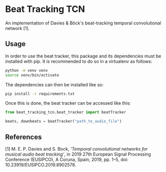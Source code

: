 # Beat Tracking TCN

An implementation of Davies &amp; Böck's beat-tracking temporal convolutional network [1].

## Usage

In order to use the beat tracker, this package and its dependencies must be installed with pip. It is recommended to do so in a virtualenv as follows:
```bash
python -m venv venv
source venv/bin/activate
```

The dependencies can then be installed like so:
```bash
pip install -r requirements.txt
```

Once this is done, the beat tracker can be accessed like this:
```python
from beat_tracking_tcn.beat_tracker import beatTracker

beats, downbeats = beatTracker("path_to_audio_file")
```

## References

[1] M. E. P. Davies and S. Bock, _‘Temporal convolutional networks for musical audio beat tracking’_, in 2019 27th European Signal Processing Conference (EUSIPCO), A Coruna, Spain, 2019, pp. 1–5, doi: 10.23919/EUSIPCO.2019.8902578.
